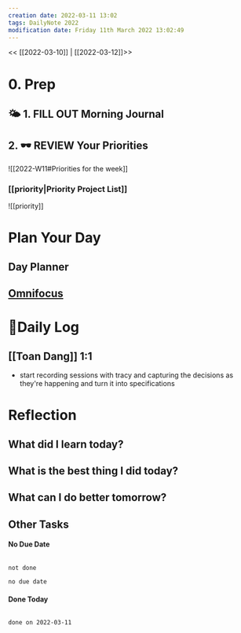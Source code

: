 ```yaml
---
creation date: 2022-03-11 13:02
tags: DailyNote 2022
modification date: Friday 11th March 2022 13:02:49
---
```


<< [[2022-03-10]] | [[2022-03-12]]>>
# 0. Prep 
## 🌤 1. **FILL OUT** Morning Journal


## 2. 🕶 **REVIEW** Your Priorities
![[2022-W11#Priorities for the week]]
### [[priority|Priority Project List]] 
![[priority]]

# Plan Your Day
## Day Planner


## [Omnifocus](omnifocus:///forecast)

# 📓Daily Log

## [[Toan Dang]] 1:1
- start recording sessions with tracy and capturing the decisions as they're happening and turn it into specifications



# Reflection
## What did I learn today?

## What is the best thing I did today?

## What can I do better tomorrow?



## Other Tasks

#### No Due Date

```tasks

not done

no due date

```

#### Done Today

```tasks

done on 2022-03-11

```



